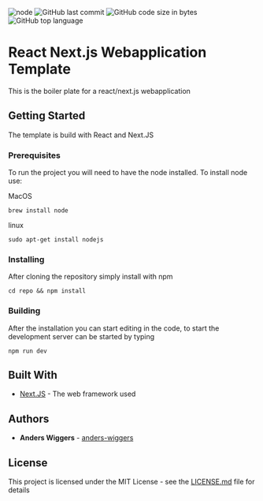 ![node](https://img.shields.io/node/v/react.svg) ![GitHub last commit](https://img.shields.io/github/last-commit/anders-wiggers/react-nextjs-template.svg) ![GitHub code size in bytes](https://img.shields.io/github/languages/code-size/anders-wiggers/react-nextjs-template.svg) ![GitHub top language](https://img.shields.io/github/languages/top/anders-wiggers/react-nextjs-template.svg)

# React Next.js Webapplication Template

This is the boiler plate for a react/next.js webapplication

## Getting Started

The template is build with React and Next.JS

### Prerequisites

To run the project you will need to have the node installed. To install node use:

MacOS
```
brew install node
```
linux
```
sudo apt-get install nodejs
```


### Installing

After cloning the repository simply install with npm 

```
cd repo && npm install
```

### Building 
After the installation you can start editing in the code, to start the development server can be started by typing

```
npm run dev
```
## Built With

* [Next.JS](https://nextjs.org/) - The web framework used


## Authors

* **Anders Wiggers** - [anders-wiggers](https://github.com/anders-wiggers)

## License

This project is licensed under the MIT License - see the [LICENSE.md](LICENSE.md) file for details
